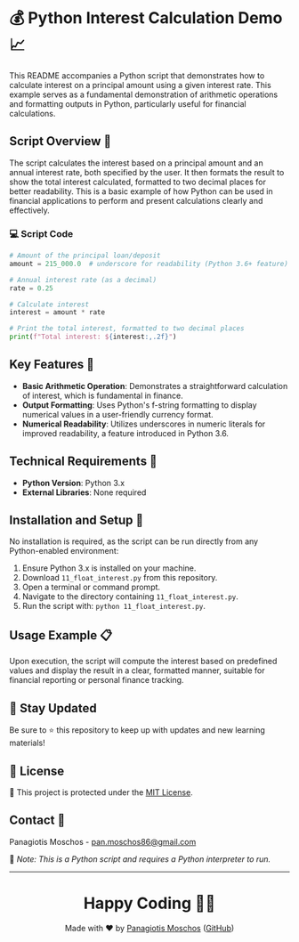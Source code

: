 # 💰 Python Interest Calculation Demo 📈

This README accompanies a Python script that demonstrates how to calculate interest on a principal amount using a given interest rate. This example serves as a fundamental demonstration of arithmetic operations and formatting outputs in Python, particularly useful for financial calculations.

## Script Overview 📘

The script calculates the interest based on a principal amount and an annual interest rate, both specified by the user. It then formats the result to show the total interest calculated, formatted to two decimal places for better readability. This is a basic example of how Python can be used in financial applications to perform and present calculations clearly and effectively.

### :computer: Script Code

```python
# Amount of the principal loan/deposit
amount = 215_000.0  # underscore for readability (Python 3.6+ feature)

# Annual interest rate (as a decimal)
rate = 0.25

# Calculate interest
interest = amount * rate

# Print the total interest, formatted to two decimal places
print(f"Total interest: ${interest:,.2f}")
```

## Key Features 🌟

- **Basic Arithmetic Operation**: Demonstrates a straightforward calculation of interest, which is fundamental in finance.
- **Output Formatting**: Uses Python's f-string formatting to display numerical values in a user-friendly currency format.
- **Numerical Readability**: Utilizes underscores in numeric literals for improved readability, a feature introduced in Python 3.6.

## Technical Requirements 🔧

- **Python Version**: Python 3.x
- **External Libraries**: None required

## Installation and Setup 🚀

No installation is required, as the script can be run directly from any Python-enabled environment:
1. Ensure Python 3.x is installed on your machine.
2. Download `11_float_interest.py` from this repository.
3. Open a terminal or command prompt.
4. Navigate to the directory containing `11_float_interest.py`.
5. Run the script with: `python 11_float_interest.py`.

## Usage Example 📋

Upon execution, the script will compute the interest based on predefined values and display the result in a clear, formatted manner, suitable for financial reporting or personal finance tracking.

## 📢 Stay Updated
Be sure to ⭐ this repository to keep up with updates and new learning materials!

## 📄 License
🔐 This project is protected under the [MIT License](https://mit-license.org/).

## Contact 📧
Panagiotis Moschos - pan.moschos86@gmail.com

🔗 *Note: This is a Python script and requires a Python interpreter to run.*

---
<h1 align="center">Happy Coding 👨‍💻</h1>

<p align="center">
  Made with ❤️ by <a href="https://www.linkedin.com/in/panagiotis-moschos">Panagiotis Moschos</a> (<a href="https://github.com/pmoschos">GitHub</a>)
</p>
